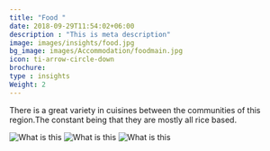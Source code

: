 ```yaml
---
title: "Food "
date: 2018-09-29T11:54:02+06:00
description : "This is meta description"
image: images/insights/food.jpg
bg_image: images/Accommodation/foodmain.jpg
icon: ti-arrow-circle-down
brochure: 
type : insights
Weight: 2
---
```



There is a great variety in cuisines between the communities of this region.The constant being that they are mostly all rice based.


![What is this](/images/Accommodation/meals.jpg)
![What is this](/images/Accommodation/localspecial.jpg)
![What is this](/images/Accommodation/localbrew.jpg)
